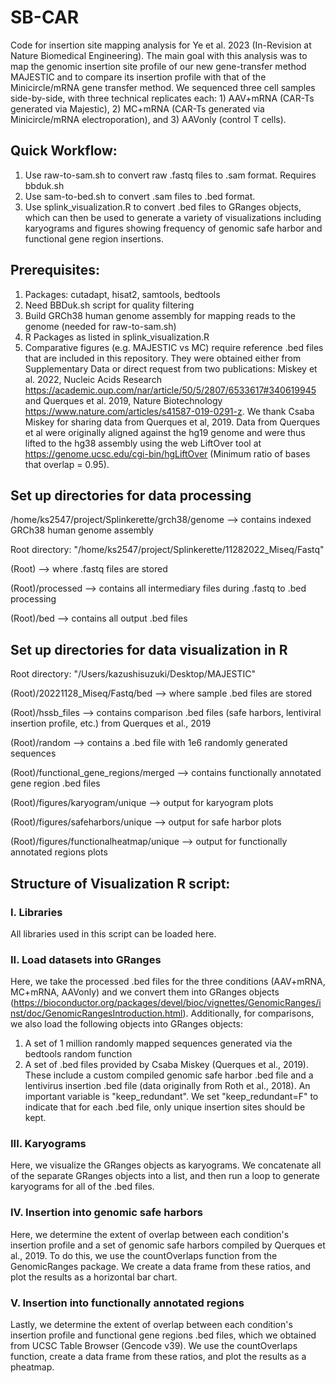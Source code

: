 # SB-CAR

Code for insertion site mapping analysis for Ye et al. 2023 (In-Revision at Nature Biomedical Engineering). 
The main goal with this analysis was to map the genomic insertion site profile of our new gene-transfer method MAJESTIC and to compare its insertion profile with that of the Minicircle/mRNA gene transfer method. We sequenced three cell samples side-by-side, with three technical replicates each: 1) AAV+mRNA (CAR-Ts generated via Majestic), 2) MC+mRNA (CAR-Ts generated via Minicircle/mRNA electroporation), and 3) AAVonly (control T cells). 


## Quick Workflow: 
1. Use raw-to-sam.sh to convert raw .fastq files to .sam format. Requires bbduk.sh
2. Use sam-to-bed.sh to convert .sam files to .bed format. 
3. Use splink_visualization.R to convert .bed files to GRanges objects, which can then be used to generate a variety of visualizations including karyograms and figures showing frequency of genomic safe harbor and functional gene region insertions. 


## Prerequisites:
1. Packages: cutadapt, hisat2, samtools, bedtools
2. Need BBDuk.sh script for quality filtering
3. Build GRCh38 human genome assembly for mapping reads to the genome (needed for raw-to-sam.sh)
4. R Packages as listed in splink_visualization.R
5. Comparative figures (e.g. MAJESTIC vs MC) require reference .bed files that are included in this repository. They were obtained either from Supplementary Data or direct request from two publications: Miskey et al. 2022, Nucleic Acids Research https://academic.oup.com/nar/article/50/5/2807/6533617#340619945 and Querques et al. 2019, Nature Biotechnology https://www.nature.com/articles/s41587-019-0291-z. We thank Csaba Miskey for sharing data from Querques et al, 2019. Data from Querques et al were originally aligned against the hg19 genome and were thus lifted to the hg38 assembly using the web LiftOver tool at https://genome.ucsc.edu/cgi-bin/hgLiftOver (Minimum ratio of bases that overlap = 0.95).


## Set up directories for data processing

/home/ks2547/project/Splinkerette/grch38/genome --> contains indexed GRCh38 human genome assembly

Root directory: "/home/ks2547/project/Splinkerette/11282022_Miseq/Fastq"

(Root) --> where .fastq files are stored

(Root)/processed --> contains all intermediary files during .fastq to .bed processing

(Root)/bed --> contains all output .bed files


## Set up directories for data visualization in R
Root directory: "/Users/kazushisuzuki/Desktop/MAJESTIC"

(Root)/20221128_Miseq/Fastq/bed --> where sample .bed files are stored

(Root)/hssb_files --> contains comparison .bed files (safe harbors, lentiviral insertion profile, etc.) from Querques et al., 2019

(Root)/random --> contains a .bed file with 1e6 randomly generated sequences

(Root)/functional_gene_regions/merged --> contains functionally annotated gene region .bed files 

(Root)/figures/karyogram/unique --> output for karyogram plots

(Root)/figures/safeharbors/unique --> output for safe harbor plots

(Root)/figures/functionalheatmap/unique --> output for functionally annotated regions plots


## Structure of Visualization R script: 

### I. Libraries
All libraries used in this script can be loaded here. 

### II. Load datasets into GRanges
Here, we take the processed .bed files for the three conditions (AAV+mRNA, MC+mRNA, AAVonly) and we convert them into GRanges objects (https://bioconductor.org/packages/devel/bioc/vignettes/GenomicRanges/inst/doc/GenomicRangesIntroduction.html). 
Additionally, for comparisons, we also load the following objects into GRanges objects:
1. A set of 1 million randomly mapped sequences generated via the bedtools random function 
2. A set of .bed files provided by Csaba Miskey (Querques et al., 2019). These include a custom compiled genomic safe harbor .bed file and a lentivirus insertion .bed file (data originally from Roth et al., 2018).
An important variable is "keep_redundant". We set "keep_redundant=F" to indicate that for each .bed file, only unique insertion sites should be kept. 

### III. Karyograms
Here, we visualize the GRanges objects as karyograms. We concatenate all of the separate GRanges objects into a list, and then run a loop to generate karyograms for all of the .bed files. 

### IV. Insertion into genomic safe harbors
Here, we determine the extent of overlap between each condition's insertion profile and a set of genomic safe harbors compiled by Querques et al., 2019. To do this, we use the countOverlaps function from the GenomicRanges package. We create a data frame from these ratios, and plot the results as a horizontal bar chart. 

### V. Insertion into functionally annotated regions
Lastly, we determine the extent of overlap between each condition's insertion profile and functional gene regions .bed files, which we obtained from UCSC Table Browser (Gencode v39). We use the countOverlaps function, create a data frame from these ratios, and plot the results as a pheatmap. 



